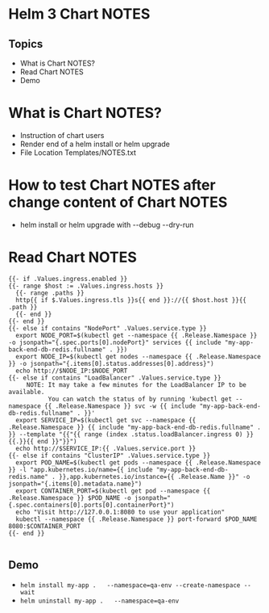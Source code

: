 # Helm 3 Chart NOTES
## Topics  
- What is Chart NOTES?
- Read Chart NOTES  
- Demo   


# What is Chart NOTES?
- Instruction of chart users
- Render end of a helm install or helm upgrade
- File Location Templates/NOTES.txt

# How to test Chart NOTES after change content of Chart NOTES
- helm install or helm upgrade with --debug --dry-run

# Read Chart NOTES
```
{{- if .Values.ingress.enabled }}
{{- range $host := .Values.ingress.hosts }}
  {{- range .paths }}
  http{{ if $.Values.ingress.tls }}s{{ end }}://{{ $host.host }}{{ .path }}
  {{- end }}
{{- end }}
{{- else if contains "NodePort" .Values.service.type }}
  export NODE_PORT=$(kubectl get --namespace {{ .Release.Namespace }} -o jsonpath="{.spec.ports[0].nodePort}" services {{ include "my-app-back-end-db-redis.fullname" . }})
  export NODE_IP=$(kubectl get nodes --namespace {{ .Release.Namespace }} -o jsonpath="{.items[0].status.addresses[0].address}")
  echo http://$NODE_IP:$NODE_PORT
{{- else if contains "LoadBalancer" .Values.service.type }}
     NOTE: It may take a few minutes for the LoadBalancer IP to be available.
           You can watch the status of by running 'kubectl get --namespace {{ .Release.Namespace }} svc -w {{ include "my-app-back-end-db-redis.fullname" . }}'
  export SERVICE_IP=$(kubectl get svc --namespace {{ .Release.Namespace }} {{ include "my-app-back-end-db-redis.fullname" . }} --template "{{"{{ range (index .status.loadBalancer.ingress 0) }}{{.}}{{ end }}"}}")
  echo http://$SERVICE_IP:{{ .Values.service.port }}
{{- else if contains "ClusterIP" .Values.service.type }}
  export POD_NAME=$(kubectl get pods --namespace {{ .Release.Namespace }} -l "app.kubernetes.io/name={{ include "my-app-back-end-db-redis.name" . }},app.kubernetes.io/instance={{ .Release.Name }}" -o jsonpath="{.items[0].metadata.name}")
  export CONTAINER_PORT=$(kubectl get pod --namespace {{ .Release.Namespace }} $POD_NAME -o jsonpath="{.spec.containers[0].ports[0].containerPort}")
  echo "Visit http://127.0.0.1:8080 to use your application"
  kubectl --namespace {{ .Release.Namespace }} port-forward $POD_NAME 8080:$CONTAINER_PORT
{{- end }}


```



## Demo

  - `helm install my-app .   --namespace=qa-env --create-namespace --wait`  
  - `helm uninstall my-app .   --namespace=qa-env`   
